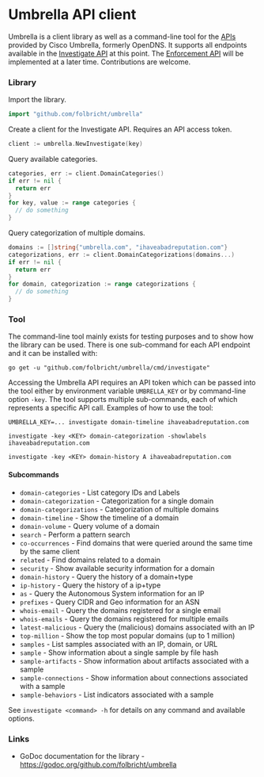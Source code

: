Umbrella API client
===================

Umbrella is a client library as well as a command-line tool for the [APIs](https://docs.umbrella.com/developer) provided by Cisco Umbrella, formerly OpenDNS. It supports all endpoints available in the [Investigate API](https://docs.umbrella.com/developer/investigate-api/) at this point. The [Enforcement API](https://docs.umbrella.com/developer/enforcement-api/) will be implemented at a later time. Contributions are welcome.

### Library

Import the library.
```go
import "github.com/folbricht/umbrella"
```

Create a client for the Investigate API. Requires an API access token.
```go
client := umbrella.NewInvestigate(key)
```

Query available categories.
```go
categories, err := client.DomainCategories()
if err != nil {
  return err
}
for key, value := range categories {
  // do something
}
```

Query categorization of multiple domains.
```go
domains := []string{"umbrella.com", "ihaveabadreputation.com"}
categorizations, err := client.DomainCategorizations(domains...)
if err != nil {
  return err
}
for domain, categorization := range categorizations {
  // do something
}
```

### Tool

The command-line tool mainly exists for testing purposes and to show how the library can be used. There is one sub-command for each API endpoint and it can be installed with:

```
go get -u "github.com/folbricht/umbrella/cmd/investigate"
```

Accessing the Umbrella API requires an API token which can be passed into the tool either by environment variable `UMBRELLA_KEY` or by command-line option `-key`. The tool supports multiple sub-commands, each of which represents a specific API call. Examples of how to use the tool:

```
UMBRELLA_KEY=... investigate domain-timeline ihaveabadreputation.com
```

```
investigate -key <KEY> domain-categorization -showlabels ihaveabadreputation.com
```

```
investigate -key <KEY> domain-history A ihaveabadreputation.com
```

#### Subcommands

- `domain-categories` - List category IDs and Labels
- `domain-categorization` - Categorization for a single domain
- `domain-categorizations` - Categorization of multiple domains
- `domain-timeline` - Show the timeline of a domain
- `domain-volume` - Query volume of a domain
- `search` - Perform a pattern search
- `co-occurrences` - Find domains that were queried around the same time by the same client
- `related` - Find domains related to a domain
- `security` - Show available security information for a domain
- `domain-history` - Query the history of a domain+type
- `ip-history` - Query the history of a ip+type
- `as` - Query the Autonomous System information for an IP
- `prefixes` - Query CIDR and Geo information for an ASN
- `whois-email` - Query the domains registered for a single email
- `whois-emails` - Query the domains registered for multiple emails
- `latest-malicious` - Query the (malicious) domains associated with an IP
- `top-million` - Show the top most popular domains (up to 1 million)
- `samples` - List samples associated with an IP, domain, or URL
- `sample` - Show information about a single sample by file hash
- `sample-artifacts` - Show information about artifacts associated with a sample
- `sample-connections` - Show information about connections associated with a sample
- `sample-behaviors` - List indicators associated with a sample

See `investigate <command> -h` for details on any command and available options.

### Links

- GoDoc documentation for the library - https://godoc.org/github.com/folbricht/umbrella

